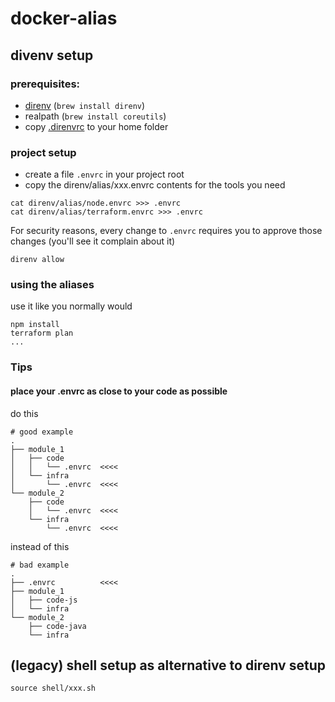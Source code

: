 # docker-alias

## divenv setup
### prerequisites:
- [direnv](https://direnv.net/) (`brew install direnv`)
- realpath (`brew install coreutils`)
- copy [.direnvrc](./direnv/.direnvrc) to your home folder

### project setup
- create a file `.envrc` in your project root
- copy the direnv/alias/xxx.envrc contents for the tools you need
```shell 
cat direnv/alias/node.envrc >>> .envrc
cat direnv/alias/terraform.envrc >>> .envrc
```
For security reasons, every change to `.envrc` requires you to approve those changes (you'll see it complain about it)
```shell
direnv allow
```

### using the aliases
use it like you normally would
```shell
npm install
terraform plan
...
```

### Tips

#### place your .envrc as close to your code as possible
do this
```
# good example
.
├── module_1
│   ├── code
│   │   └── .envrc  <<<<
│   └── infra
│       └── .envrc  <<<<
└── module_2
    ├── code
    │   └── .envrc  <<<<
    └── infra
        └── .envrc  <<<<
```

instead of this
```
# bad example
.
├── .envrc          <<<<
├── module_1
│   ├── code-js
│   └── infra
└── module_2
    ├── code-java
    └── infra
```

## (legacy) shell setup as alternative to direnv setup
```
source shell/xxx.sh
```
